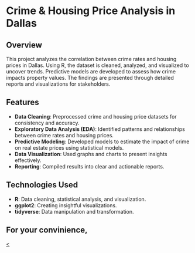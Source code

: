 # Crime & Housing Price Analysis in Dallas  

## Overview  
This project analyzes the correlation between crime rates and housing prices in Dallas. Using R, the dataset is cleaned, analyzed, and visualized to uncover trends. Predictive models are developed to assess how crime impacts property values. The findings are presented through detailed reports and visualizations for stakeholders.  

## Features  
- **Data Cleaning**: Preprocessed crime and housing price datasets for consistency and accuracy.  
- **Exploratory Data Analysis (EDA)**: Identified patterns and relationships between crime rates and housing prices.  
- **Predictive Modeling**: Developed models to estimate the impact of crime on real estate prices using statistical models.  
- **Data Visualization**: Used graphs and charts to present insights effectively.  
- **Reporting**: Compiled results into clear and actionable reports.  

## Technologies Used  
- **R**: Data cleaning, statistical analysis, and visualization.  
- **ggplot2**: Creating insightful visualizations.  
- **tidyverse**: Data manipulation and transformation.  

## For your convinience,
<a href="DallasArrests.pdf"><</a>
